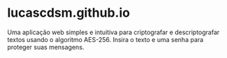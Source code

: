 # lucascdsm.github.io
Uma aplicação web simples e intuitiva para criptografar e descriptografar textos usando o algoritmo AES-256. Insira o texto e uma senha para proteger suas mensagens.
